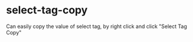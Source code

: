 # select-tag-copy
Can easily copy the value of select tag, by right click and click "Select Tag Copy"
